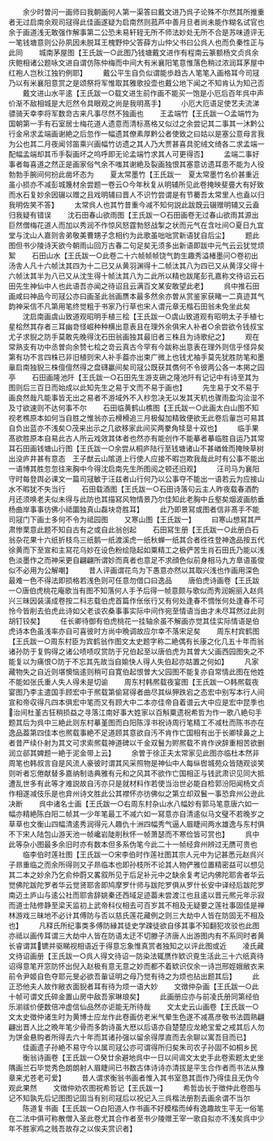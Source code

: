 <!-- { "loadSidebar": true } -->
　　余少时曽问一画师曰我朝画何人第一渠答曰戴文进乃呉子论殊不尔然其所推重者无过启南余观司冦得此佳画遂疑为启南然则菰芦中善月旦者尚未能作糊名试官也余于画道浅无敢强作解事第二公恐未易轩轾无所不师法妙处无所不合是苏味道评无一笔钱塘意则公孙夙因未脱耳王槐野仲父答薛方山仲父书曰公呉人也而负秦性正与此同
　　城南茅屋图【王氏跋一○此图乃钱塘戴文进作有程南云篆额杨文贞呉余庆鲍相诸公题咏文进自谓仿陈仲梅而中间大有米襄阳笔意惟落色稍过浓润耳茅屋中红袍人岂秋江独钓例耶】
　　戴公平生自负似谓能歩趋古人笔笔入画格耳今司冦乃以有米襄阳意赏之是颂祭将军惟取其雅歌投壶也戴公地下闻之不知肯认为知己否
　　戴文进山水平逺【王氏跋一○载文进生前作画不能买一饱是小厄后百年呉中声价渐不敌相城是大厄然令具眼观之尚是我明髙手】
　　小厄大厄语足使艺夫流涕骠骑天幸李将军数竒古来凡事尽然不独画也
　　王孟端竹【王氏跋一○孟端竹为国朝第一手有石室居士梅花道人遗意而清标髙格又似过之余尝记其二事其一沐黔公行金帛求孟端画谢絶之后忽作一幅遗其僚素厚黔公者使致之曰姑以是塞公意母言我为公也其二月夜闻邻笛乘兴画幅竹访遗之其人乃大贾甚喜具驼绒文绮各二求孟端一配幅孟端却其币手裂画坏之呜呼即无论孟端竹求其人可更得否】
　　孟端二事好事者每喜道之然正是画家俗气余不嗤其谢絶及裂画独恨其塞意访遗耳患不能为人役勃勃手腕间何扮此凿坏态为
　　夏太常墨竹【王氏跋一　夏太常墨竹名价甚重近虽小损亦不减彭城篾材余尝题一卷云○今年秋复从明辅所见此卷掩映斐亹大有好致而水石复妙余因辍以赠之且戏明辅曰晋人不识竹尝谓是有节薥吾太常里人也盍以归我明佐笑不答】
　　太常呉人也其竹昔重今减不知何説此跋既云辍赠明辅又云盍归我疑有错误
　　沈石田春山欲雨图【王氏跋一○石田画卷无过春山欲雨其源出巨然僧梅花道人而加以秀润不作惊风怒霆勃怒战掣之状而元气在含吐间○夏日九宜堂与沈山人嘉则舎弟敬美曹甥子念相约为此歌虽咄咄赏新语犹自后尘】
　　题此图但书少陵诗天欲今朝雨山回万古春二句足矣无须多出新语即跋中元气云云犹觉烦絮
　　石田山水【王氏跋一○此卷二十六帧帧帧饶气韵生趣秀溢楮墨问○卷初出汤舎人凡十六帧汰其四为十二已又从黄羽渊得十二帧汰其八为四已又从黄淳父得十六帧汰其半为八已又从沈生得十帧汰其八为二此所以精也跋尾彭孔嘉称文待诏云石田先生神仙中人也此语吾亦闻之待诏且云满百文某安敢望此老】
　　呉中推石田画咸曰神品今司冦公亦曰画圣此翁画赝本最多然余亦曽从赏鉴家获睹一二真迹其气韵神采信不凡第用笔终觉粗于书家乃行草也宋人谓元章无楷石田翁未免坐此矣
　　沈启南画虞山致道观昭明手植三桧【王氏跋一○虞山致道观有昭明太子手植七星桧然其存者三耳幽竒怪崛种种横出意表且在理外余俱宋人补者○余尝欲令钱叔宝尤子求貎之防手莫敢先晚得沈石田翁画独其最旧者三株且为诗歌纪之】
　　观在常熟支有功中丞曽向余赞七桧之竒云真古今罕有今跋称出意表在理外则信乎怪异矣第有功不言四株已非旧植则宋人补手葢亦出束广微上也钱尤袖手莫先犹胜防笔和墨軰启南独貎三株儃儃然得之盘礴臝间矣司冦公既获其儁何不令彼两公各一本掲之园亭
　　石田画隆池阡【王氏跋一○石田先生游支硎之隆池阡有记记中有诗至其为图则后三百日而始成以此知先生之易于文而不易于画也】
　　先生易于文不易于画良然哉凡能事皆无出之易者不游域外不入杪忽决无以发其天机也骤雨盈沟浍湿不及寸欲速则不达何事不尔
　　石田临黄鹤山樵图【王氏跋一○此画太白山图不知视老樵原本如何当自胜之惟翁亦云榾榾追三月极儗加精致便欲无此卷后軰岂可易其自负出蓝亦不浅矣○茂来出示之几欲移家此间买两豢角犊垦十双也】
　　临手果髙欲胜原本自易此古人所云戏效其体者也然亦有能创作不能摹者摹临胜自运乃其常耳石田画钱塘山行图【王氏跋一○余尝从桐庐陆行至钱塘诸山不甚崷耸而掩映草树出没庐井甚有意态　王子猷云山隂道上行使人应接不暇岂欺我哉此时有公事不能出一语博其胜忽忽往来胸中今得沈启南先生所图阅之顿还旧观】
　　汪司马为襄阳守时每登舆必课文一篇司冦敏于汪兹者山行何乃以公事夺不能出一语若云为应接山水不暇犹不失当行
　　石田载酒图【王氏跋一○石田诗落句云主人昨夜载春酒酌月还须唤老夫似未得与此防也其描冩风物情景乃尔佳知此老胸中丘壑矣烟波画舫垂杨曲岸事事彷佛小祗圜独真山磊块竒胜耳】
　　此乃即景冩或图者信非髙手不能司冦门下画士多何不令为祗园图
　　又寒山图【王氏跋一】
　　曰寒山想冩其严肃惨栗意此题不知自古有之或自此翁创起
　　石田冩生册【王氏跋一○此册白石翁杂花果十六纸折枝鸟三纸鹅一纸渡溪虎一纸秋蝉一纸其合者徃徃登神逸品按五代徐黄而下至宣和主冩花乌妙在设色粉绘隐起如粟精工之极俨苦生肖石田氏乃能以浅色淡墨作之而神采更自翩翩所谓妙而真者也意足不求顔色似前身相马九方臯语虽俊似不必用为公解嘲】
　　昔人评画谓花鸟为下愚意亦然以其取兴浅也作画用深色最难一色不得法即损格若浅色则可任意勿借口曰逸品
　　唐伯虎诗画卷【王氏跋一○唐伯虎桃花庵歌当有图不知落何人手予后得一帧意颇与歌似而秀润婉丽入赵呉兴三昧因装潢成卷按二科志载伯虎首篇作伥伥行又有何处逢春不惆怅何处逢春不可怜今皆削去伯虎此诗如父老谈农桑事事实际中间作宛至情语当由才未尽耳然过此则胡钉铰矣】
　　任长卿待御有伯虎桃花一挂轴余虽不解画亦觉其佳实际情语是伯虎诗本色虽浅率亦自可喜彼时方尚中晩调故应尔幸不落宋足矣
　　周东村宾鹤图【王氏跋一○周东村臣为宾鹤翁作图文太史题字称二絶偶有长康之化几五十年而翁诸孙防于复购得之诸公啧啧叹赏防于兄伯起至以唐伯虎为其曽大父画西园图失之不能复以为痛恨○防于不忘其先故当自媮快人得人失伯起亦姑置之何如】
　　凡家藏物失之自近则堪懊恼逺则稍可自寛伯起恨曽大父园图不能复亦自常情此图在他姓不能如张氏重人失人得未是切谕
　　周东村韩熈载夜宴图【王氏跋一○韩熈载夜宴图乃李主遣国手顾宏中于熈载第偷冩得者曲尽其纵狎跌宕之态宏中别写本行人间宣和帝収得凡四本俱宏中笔而又有顾大中二本亦佳帝自着谱云大中应是宏中昆季也治间杜堇古狂稍损益之寻落江南好事大姓家以百斛粟遗祝希哲为作一歌八絶句手题其后为呉中三絶此则东村摹堇图而白阳陈淳书祝诗周行笔精工不减杜而陈书亦在逸品葢第四佳本也熈载事絶不足道顾其意欲自汚不肯作亡国相有出于长卿犊鼻之上者昔严续仆射为其文可求索熈载神道碑以千金双鬟为赆熈载不肯作谀辞重相苦欲删润立郤其婢题一絶于泥金带上云】
　　余曽于徐正夫太常家见此图亦临杜本然非周笔也韩叔言自是风流人豪彼时谓其风采照物是神仙中人每纵辔城苑众皆随观谈笑则听者忘倦献替多嘉纳制诰典雅有元和之风其不欲作亡国相正与钱武肃识见同大抵遭乱世多有此等才难説故自汚亦只是就材料作若使当治世必能自检郭汾阳闻杨文贞作相遂减伎乐是也弇州诗文胜此公其襟怀亦彷佛似之第立却双鬟一事恐弇州公逊此决断
　　呉中诸名士画【王氏跋一○右周东村杂山水八幅妙有郭马笔意唐六如一幅亦精絶陈白阳二帧其一少年笔最工不减六如一冩意亦自清逺似马文璧不若晚岁之草草也文衡山四幅清逺秀润得元人趣仇十洲四幅秀气逼人眉睫间两水雄逸与东村俱不下宋人陆包山游天池一帧巉岩陡削秋怀一帧萧瑟而不寒俭皆可赏也】
　　呉中此等杂小图最多余旧时亦有数本但多系伪笔今此二十一帧经弇州辨过无赝可贵也
　　临李伯时莲社图【王氏跋一○宋李伯时作莲社图其宗人元中为记甚悉元赵呉兴子昻重临之而余所得则又子昻临本也即孙枝所不论其人物俨雅位置精密益可以想见其二本之妙余乃乞俞仲蔚又畧叙所见于后足补元中之缺余复考记内佛陀耶舎者华云觉佛陀跋陀罗者华云觉贤耶舎即鸠摩罗什师与跋陀罗俱从罗什长安中译经后跋陀罗南迈土庐山与逺公社而耶舎辞姚秦还西域足迹葢未尝渡江也且逺以晋元熈元年示寂而道士陆修静至梁天监初上武帝科仪相去可百岁其不相及无疑要之莲社事固佳是禅林游戏三昧地不必计其傅防与否以慈氏莲花藏例之则三大劫中人皆在防固无不相及也】
　　凡释氏所纪事类多傅防縁其徒史学疎徒欲自侈其事不知翻犯攻驳也此图亦祗以画传耳谓三大劫中人皆在防语太迂不切滕子济唐人出游图内有不系同时者黄长睿谓其镳并驱睇视相语近于得意忘象惟真赏者独知之以评此图或近
　　凌氏藏文待诏画册【王氏跋一○呉人得文待诏一防染法辄赝作欵识覔生活此三十六纸真待诏得意笔开窓防怀出倪入赵极有意无意之妙而都不着欵识仅余一诗岂邢娙娥敝衣来前令尹姬自色夺耶元旻必欲吾軰证明之母乃觉有待之为烦也拈出题其后】
　　此正恐他夫人故作敝衣面貎者耳有待为烦一语大妙
　　文徴仲杂画【王氏跋一○此十帧可谓文氏碎金置山房中敌吾家琳琅矣】
　　此画册应亦与前凌氏册同第经伯乐湔祓价便数倍冲虚信仙品然亦讵能无所待哉
　　文太史云山画卷【王氏跋一○文太史徴仲诸生时为黄博士应龙作此卷画仿老米气晕生色遂不减髙彦敬书法圆熟翩翩出晋人比之晩年笔少骨而多韵诗虽大厯以后语亦自楚楚应龙絶宝爱之戒其后人勿为饼金悬购者所得去六十年而其诸孙强以留余得厚直而去余聊以寓吾目而已】
　　佳画遗子孙絶不易守今以属司冦公亦可谓得所归矣朱司农子孙固不如桐乡民
　　衡翁诗画卷【王氏跋一○癸廿余避地呉中一日以间谒文太史手此卷索题太史坐隅画兰石毕觉秀色朗朗射人眉睫间已书数古体诗诗亦清拔是平生合作者而书法从豫章来尤苍老可爱】
　　昔人谓求衡翁书画者惟入其书室恳其靣作乃得佳且无伪今观此果然
　　文徴仲劝农图祝希哲记【王氏跋一】
　　希哲齿长于徴仲此卷图与记不知孰先后记图图记固当有别司冦后以祝记入三呉楷法册割去画余谓不当尔
　　陈道复书画【王氏跋一○白阳道人作书画不好模楷而绰有逸趣故生平无一俗笔在二法中俱可称散僧入圣此卷尤其合作者至书少陵赠王宰一歌自拟亦不浅矣呉中少年不胜家鸡之贱吾故存之以俟夫赏识者】
